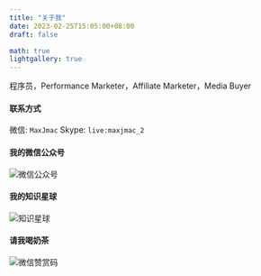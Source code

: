 ```yaml
---
title: "关于我"
date: 2023-02-25T15:05:00+08:00
draft: false

math: true
lightgallery: true
---
```


程序员，Performance Marketer，Affiliate Marketer，Media Buyer

#### 联系方式
微信: `MaxJmac`
Skype: `live:maxjmac_2`

#### 我的微信公众号
![微信公众号](/images/gzh.png)

#### 我的知识星球
![知识星球](/images/zsxq.jpg)

#### 请我喝奶茶
![微信赞赏码](/images/zsm.jpg)